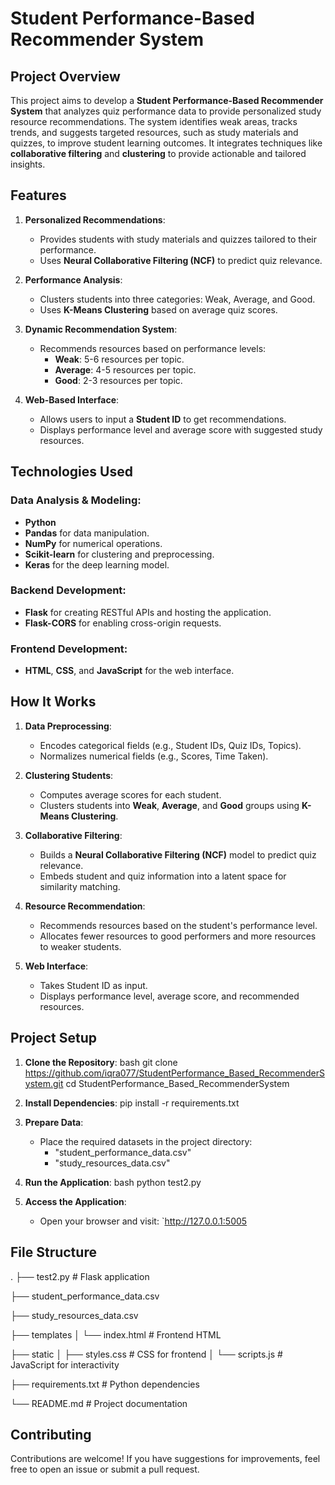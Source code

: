 # Student Performance-Based Recommender System

## Project Overview
This project aims to develop a **Student Performance-Based Recommender System** that analyzes quiz performance data to provide personalized study resource recommendations. The system identifies weak areas, tracks trends, and suggests targeted resources, such as study materials and quizzes, to improve student learning outcomes. It integrates techniques like **collaborative filtering** and **clustering** to provide actionable and tailored insights.



## Features
1. **Personalized Recommendations**:
   - Provides students with study materials and quizzes tailored to their performance.
   - Uses **Neural Collaborative Filtering (NCF)** to predict quiz relevance.

2. **Performance Analysis**:
   - Clusters students into three categories: Weak, Average, and Good.
   - Uses **K-Means Clustering** based on average quiz scores.

3. **Dynamic Recommendation System**:
   - Recommends resources based on performance levels:
     - **Weak**: 5-6 resources per topic.
     - **Average**: 4-5 resources per topic.
     - **Good**: 2-3 resources per topic.

4. **Web-Based Interface**:
   - Allows users to input a **Student ID** to get recommendations.
   - Displays performance level and average score with suggested study resources.



## Technologies Used
### Data Analysis & Modeling:
- **Python**
- **Pandas** for data manipulation.
- **NumPy** for numerical operations.
- **Scikit-learn** for clustering and preprocessing.
- **Keras** for the deep learning model.

### Backend Development:
- **Flask** for creating RESTful APIs and hosting the application.
- **Flask-CORS** for enabling cross-origin requests.

### Frontend Development:
- **HTML**, **CSS**, and **JavaScript** for the web interface.



## How It Works
1. **Data Preprocessing**:
   - Encodes categorical fields (e.g., Student IDs, Quiz IDs, Topics).
   - Normalizes numerical fields (e.g., Scores, Time Taken).

2. **Clustering Students**:
   - Computes average scores for each student.
   - Clusters students into **Weak**, **Average**, and **Good** groups using **K-Means Clustering**.

3. **Collaborative Filtering**:
   - Builds a **Neural Collaborative Filtering (NCF)** model to predict quiz relevance.
   - Embeds student and quiz information into a latent space for similarity matching.

4. **Resource Recommendation**:
   - Recommends resources based on the student's performance level.
   - Allocates fewer resources to good performers and more resources to weaker students.

5. **Web Interface**:
   - Takes Student ID as input.
   - Displays performance level, average score, and recommended resources.



## Project Setup
1. **Clone the Repository**:
   bash
   git clone https://github.com/iqra077/StudentPerformance_Based_RecommenderSystem.git
   cd StudentPerformance_Based_RecommenderSystem
   

2. **Install Dependencies**:
   pip install -r requirements.txt

3. **Prepare Data**:
   - Place the required datasets in the project directory:
     - "student_performance_data.csv"
     - "study_resources_data.csv"

4. **Run the Application**:
   bash
   python test2.py
   

5. **Access the Application**:
   - Open your browser and visit: `http://127.0.0.1:5005



## File Structure

.
├── test2.py                   # Flask application

├── student_performance_data.csv

├── study_resources_data.csv

├── templates
│   └── index.html           # Frontend HTML

├── static
│   ├── styles.css           # CSS for frontend
│   └── scripts.js           # JavaScript for interactivity

├── requirements.txt         # Python dependencies

└── README.md                # Project documentation



## Contributing
Contributions are welcome! If you have suggestions for improvements, feel free to open an issue or submit a pull request.




